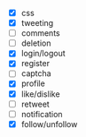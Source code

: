 - [x] css
- [x] tweeting
- [ ] comments
- [ ] deletion
- [x] login/logout
- [x] register
- [ ] captcha
- [x] profile
- [x] like/dislike
- [ ] retweet
- [ ] notification
- [x] follow/unfollow
